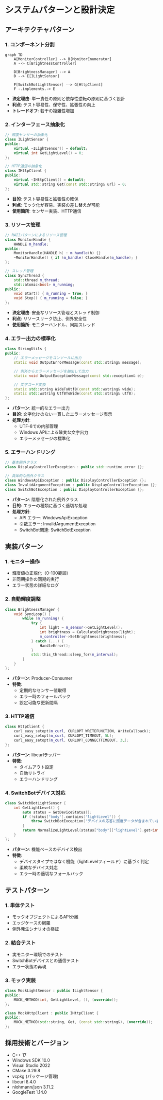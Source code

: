 # システムパターンと設計決定

## アーキテクチャパターン

### 1. コンポーネント分割
```mermaid
graph TD
    A[MonitorController] --> B[MonitorEnumerator]
    A --> C[BrightnessController]

    D[BrightnessManager] --> A
    D --> E[ILightSensor]

    F[SwitchBotLightSensor] --> G[HttpClient]
    F -.implements.-> E
```

- **決定理由**: 単一責任の原則と依存性逆転の原則に基づく設計
- **利点**: テスト容易性、保守性、拡張性の向上
- **トレードオフ**: 若干の複雑性増加

### 2. インターフェース抽象化
```cpp
// 照度センサーの抽象化
class ILightSensor {
public:
    virtual ~ILightSensor() = default;
    virtual int GetLightLevel() = 0;
};

// HTTP通信の抽象化
class IHttpClient {
public:
    virtual ~IHttpClient() = default;
    virtual std::string Get(const std::string& url) = 0;
};
```

- **目的**: テスト容易性と拡張性の確保
- **利点**: モック化が容易、実装の差し替えが可能
- **使用箇所**: センサー実装、HTTP通信

### 3. リソース管理
```cpp
// RAIIパターンによるリソース管理
class MonitorHandle {
    HANDLE m_handle;
public:
    MonitorHandle(HANDLE h) : m_handle(h) {}
    ~MonitorHandle() { if (m_handle) CloseHandle(m_handle); }
};

// スレッド管理
class SyncThread {
    std::thread m_thread;
    std::atomic<bool> m_running;
public:
    void Start() { m_running = true; }
    void Stop() { m_running = false; }
};
```

- **決定理由**: 安全なリソース管理とスレッド制御
- **利点**: リソースリーク防止、例外安全性
- **使用箇所**: モニターハンドル、同期スレッド

### 4. エラー出力の標準化
```cpp
class StringUtils {
public:
    // エラーメッセージをコンソールに出力
    static void OutputErrorMessage(const std::string& message);

    // 例外からエラーメッセージを抽出して出力
    static void OutputExceptionMessage(const std::exception& e);

    // 文字コード変換
    static std::string WideToUtf8(const std::wstring& wide);
    static std::wstring Utf8ToWide(const std::string& utf8);
};
```

- **パターン**: 統一的なエラー出力
- **目的**: 文字化けのない一貫したエラーメッセージ表示
- **処理方針**:
  * UTF-8での内部管理
  * Windows APIによる確実な文字出力
  * エラーメッセージの標準化

### 5. エラーハンドリング
```cpp
// 基本例外クラス
class DisplayControllerException : public std::runtime_error {};

// 具体的な例外クラス
class WindowsApiException : public DisplayControllerException {};
class InvalidArgumentException : public DisplayControllerException {};
class SwitchBotException : public DisplayControllerException {};
```

- **パターン**: 階層化された例外クラス
- **目的**: エラーの種類に基づく適切な処理
- **処理方針**:
  * API エラー: WindowsApiException
  * 引数エラー: InvalidArgumentException
  * SwitchBot関連: SwitchBotException

## 実装パターン

### 1. モニター操作
- 輝度値の正規化（0-100範囲）
- 非同期操作の同期的実行
- エラー状態の詳細なログ

### 2. 自動輝度調整
```cpp
class BrightnessManager {
    void SyncLoop() {
        while (m_running) {
            try {
                int light = m_sensor->GetLightLevel();
                int brightness = CalculateBrightness(light);
                m_controller->SetBrightness(brightness);
            } catch (...) {
                HandleError();
            }
            std::this_thread::sleep_for(m_interval);
        }
    }
};
```

- **パターン**: Producer-Consumer
- **特徴**:
  * 定期的なセンサー値取得
  * エラー時のフォールバック
  * 設定可能な更新間隔

### 3. HTTP通信
```cpp
class HttpClient {
    curl_easy_setopt(m_curl, CURLOPT_WRITEFUNCTION, WriteCallback);
    curl_easy_setopt(m_curl, CURLOPT_TIMEOUT, 5L);
    curl_easy_setopt(m_curl, CURLOPT_CONNECTTIMEOUT, 3L);
};
```

- **パターン**: libcurlラッパー
- **特徴**:
  * タイムアウト設定
  * 自動リトライ
  * エラーハンドリング

### 4. SwitchBotデバイス対応
```cpp
class SwitchBotLightSensor {
    int GetLightLevel() {
        auto status = GetDeviceStatus();
        if (!status["body"].contains("lightLevel")) {
            throw SwitchBotException("デバイスの応答に照度データが含まれていません");
        }
        return NormalizeLightLevel(status["body"]["lightLevel"].get<int>());
    }
};
```

- **パターン**: 機能ベースのデバイス検出
- **特徴**:
  * デバイスタイプではなく機能（lightLevelフィールド）に基づく判定
  * 柔軟なデバイス対応
  * エラー時の適切なフォールバック

## テストパターン

### 1. 単体テスト
- モックオブジェクトによるAPI分離
- エッジケースの網羅
- 例外発生シナリオの検証

### 2. 結合テスト
- 実モニター環境でのテスト
- SwitchBotデバイスとの通信テスト
- エラー状態の再現

### 3. モック実装
```cpp
class MockLightSensor : public ILightSensor {
public:
    MOCK_METHOD(int, GetLightLevel, (), (override));
};

class MockHttpClient : public IHttpClient {
public:
    MOCK_METHOD(std::string, Get, (const std::string&), (override));
};
```

## 採用技術とバージョン
- C++ 17
- Windows SDK 10.0
- Visual Studio 2022
- CMake 3.29.8
- vcpkg (パッケージ管理)
- libcurl 8.4.0
- nlohmann/json 3.11.2
- GoogleTest 1.14.0
